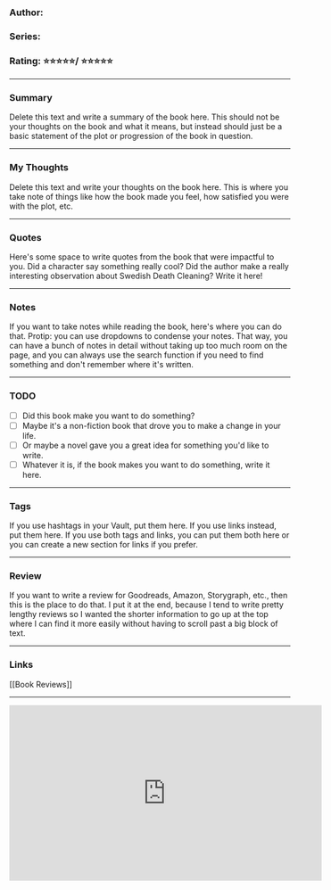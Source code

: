 ### Author: 
### Series: 
### Rating: ⭐⭐⭐⭐⭐/ ⭐⭐⭐⭐⭐
---
### Summary 
Delete this text and write a summary of the book here. This should not be your thoughts on the book and what it means, but instead should just be a basic statement of the plot or progression of the book in question. 

--- 
### My Thoughts 
Delete this text and write your thoughts on the book here. This is where you take note of things like how the book made you feel, how satisfied you were with the plot, etc. 

---
### Quotes 
Here's some space to write quotes from the book that were impactful to you. Did a character say something really cool? Did the author make a really interesting observation about Swedish Death Cleaning? Write it here! 

---
### Notes 
If you want to take notes while reading the book, here's where you can do that. Protip: you can use dropdowns to condense your notes. That way, you can have a bunch of notes in detail without taking up too much room on the page, and you can always use the search function if you need to find something and don't remember where it's written.

--- 
### TODO
- [ ] Did this book make you want to do something? 
- [ ] Maybe it's a non-fiction book that drove you to make a change in your life. 
- [ ] Or maybe a novel gave you a great idea for something you'd like to write. 
- [ ] Whatever it is, if the book makes you want to do something, write it here.

--- 
### Tags
If you use hashtags in your Vault, put them here. If you use links instead, put them here. If you use both tags and links, you can put them both here or you can create a new section for links if you prefer. 

--- 
### Review 
If you want to write a review for Goodreads, Amazon, Storygraph, etc., then this is the place to do that. I put it at the end, because I tend to write pretty lengthy reviews so I wanted the shorter information to go up at the top where I can find it more easily without having to scroll past a big block of text. 

---
### Links 
[[Book Reviews]]

---
<iframe width="560" height="315" src="https://www.youtube.com/embed/z2NW1iVlkp8" title="YouTube video player" frameborder="0" allow="accelerometer; autoplay; clipboard-write; encrypted-media; gyroscope; picture-in-picture" allowfullscreen></iframe>
